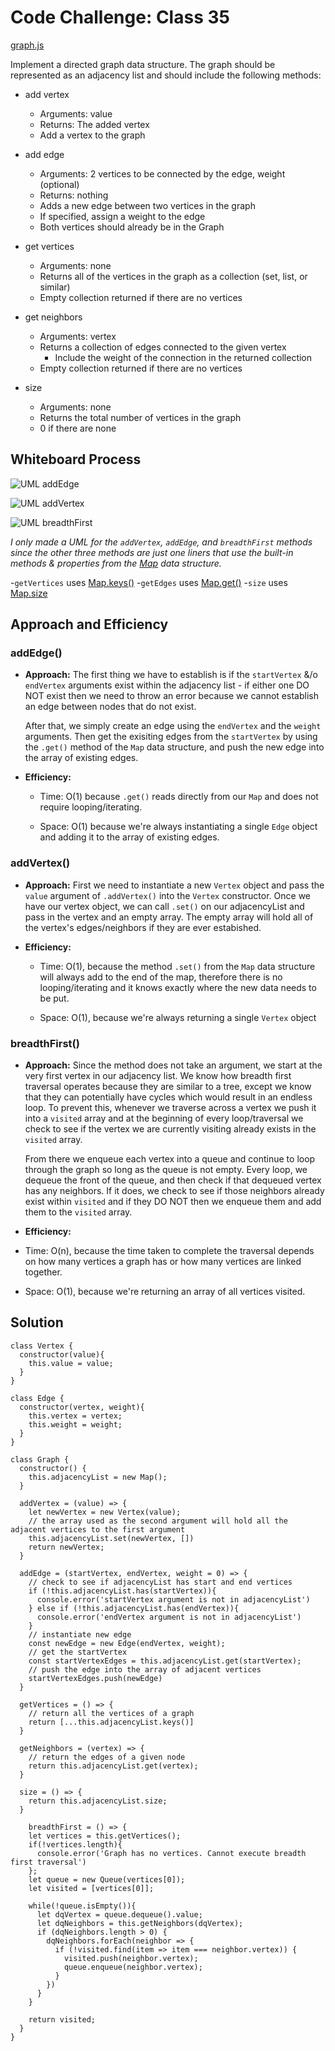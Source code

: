 # Code Challenge: Class 35

[graph.js](./graph.js)

Implement a directed graph data structure. The graph should be represented as an adjacency list and should include the following methods:

- add vertex
  - Arguments: value
  - Returns: The added vertex
  - Add a vertex to the graph

- add edge
  - Arguments: 2 vertices to be connected by the edge, weight (optional)
  - Returns: nothing
  - Adds a new edge between two vertices in the graph
  - If specified, assign a weight to the edge
  - Both vertices should already be in the Graph

- get vertices
  - Arguments: none
  - Returns all of the vertices in the graph as a collection (set, list, or similar)
  - Empty collection returned if there are no vertices

- get neighbors
  - Arguments: vertex
  - Returns a collection of edges connected to the given vertex
    - Include the weight of the connection in the returned collection
  - Empty collection returned if there are no vertices

- size
  - Arguments: none
  - Returns the total number of vertices in the graph
  - 0 if there are none

## Whiteboard Process

![UML addEdge](./UML_Graph_addEdge.JPG)

![UML addVertex](./UML_Graph_addVertex.JPG)

![UML breadthFirst](./UML_Graph_breadthFirst.JPG)

*I only made a UML for the `addVertex`, `addEdge`, and `breadthFirst` methods since the other three methods are just one liners that use the built-in methods & properties from the [Map](https://developer.mozilla.org/en-US/docs/Web/JavaScript/Reference/Global_Objects/Map) data structure.*

-`getVertices` uses [Map.keys()](https://developer.mozilla.org/en-US/docs/Web/JavaScript/Reference/Global_Objects/Map/keys)
-`getEdges` uses [Map.get()](https://developer.mozilla.org/en-US/docs/Web/JavaScript/Reference/Global_Objects/Map/get)
-`size` uses [Map.size](https://developer.mozilla.org/en-US/docs/Web/JavaScript/Reference/Global_Objects/Map/size)


## Approach and Efficiency

### addEdge()
- **Approach:**
  The first thing we have to establish is if the `startVertex` &/o `endVertex` arguments exist within the adjacency list - if either one DO NOT exist then we need to throw an error because we cannot establish an edge between nodes that do not exist.

  After that, we simply create an edge using the `endVertex` and the `weight` arguments. Then get the exisiting edges from the `startVertex` by using the `.get()` method of the `Map` data structure, and push the new edge into the array of existing edges.

- **Efficiency:** 

  - Time: O(1) because `.get()` reads directly from our `Map` and does not require looping/iterating. 

  - Space: O(1) because we're always instantiating a single `Edge` object and adding it to the array of existing edges.

### addVertex()
- **Approach:**
  First we need to instantiate a new `Vertex` object and pass the `value` argument of `.addVertex()` into the `Vertex` constructor. Once we have our vertex object, we can call `.set()` on our adjacencyList and pass in the vertex and an empty array. The empty array will hold all of the vertex's edges/neighbors if they are ever estabished.

- **Efficiency:** 

  - Time: O(1), because the method `.set()` from the `Map` data structure will always add to the end of the map, therefore there is no looping/iterating and it knows exactly where the new data needs to be put.

  - Space: O(1), because we're always returning a single `Vertex` object

### breadthFirst()
- **Approach:**
  Since the method does not take an argument, we start at the very first vertex in our adjacency list. We know how breadth first traversal operates because they are similar to a tree, except we know that they can potentially have cycles which would result in an endless loop. To prevent this, whenever we traverse across a vertex we push it into a `visited` array and at the beginning of every loop/traversal we check to see if the vertex we are currently visiting already exists in the `visited` array.

  From there we enqueue each vertex into a queue and continue to loop through the graph so long as the queue is not empty. Every loop, we dequeue the front of the queue, and then check if that dequeued vertex has any neighbors. If it does, we check to see if those neighbors already exist within `visited` and if they DO NOT then we enqueue them and add them to the `visited` array.


- **Efficiency:** 

- Time: O(n), because the time taken to complete the traversal depends on how many vertices a graph has or how many vertices are linked together.

- Space: O(1), because we're returning an array of all vertices visited.

## Solution

```
class Vertex {
  constructor(value){
    this.value = value;
  }
}

class Edge {
  constructor(vertex, weight){
    this.vertex = vertex;
    this.weight = weight;
  }
}

class Graph {
  constructor() {
    this.adjacencyList = new Map();
  }

  addVertex = (value) => {
    let newVertex = new Vertex(value);
    // the array used as the second argument will hold all the adjacent vertices to the first argument
    this.adjacencyList.set(newVertex, [])
    return newVertex;
  }

  addEdge = (startVertex, endVertex, weight = 0) => {
    // check to see if adjacencyList has start and end vertices
    if (!this.adjacencyList.has(startVertex)){
      console.error('startVertex argument is not in adjacencyList')
    } else if (!this.adjacencyList.has(endVertex)){
      console.error('endVertex argument is not in adjacencyList')
    }
    // instantiate new edge
    const newEdge = new Edge(endVertex, weight);
    // get the startVertex
    const startVertexEdges = this.adjacencyList.get(startVertex);
    // push the edge into the array of adjacent vertices
    startVertexEdges.push(newEdge)
  }

  getVertices = () => {
    // return all the vertices of a graph
    return [...this.adjacencyList.keys()]
  }

  getNeighbors = (vertex) => {
    // return the edges of a given node
    return this.adjacencyList.get(vertex);
  }

  size = () => {
    return this.adjacencyList.size;
  }

    breadthFirst = () => {
    let vertices = this.getVertices();
    if(!vertices.length){
      console.error('Graph has no vertices. Cannot execute breadth first traversal')
    };
    let queue = new Queue(vertices[0]);
    let visited = [vertices[0]];

    while(!queue.isEmpty()){
      let dqVertex = queue.dequeue().value;
      let dqNeighbors = this.getNeighbors(dqVertex);
      if (dqNeighbors.length > 0) {
        dqNeighbors.forEach(neighbor => {
          if (!visited.find(item => item === neighbor.vertex)) {
            visited.push(neighbor.vertex);
            queue.enqueue(neighbor.vertex);
          }
        })
      }
    }

    return visited;
  }
}
```